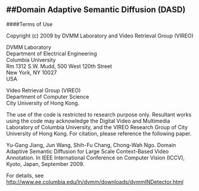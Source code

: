 ##Domain Adaptive Semantic Diffusion (DASD)
----
####Terms of Use

Copyright (c) 2009 by DVMM Laboratory and Video Retrieval Group (VIREO)

DVMM Laboratory</br>
Department of Electrical Engineering</br>
Columbia University</br>
Rm 1312 S.W. Mudd, 500 West 120th Street</br>
New York, NY 10027</br>
USA

Video Retrieval Group (VIREO)</br>
Department of Computer Science</br>
City University of Hong Kong. 


The use of the code is restricted to research purpose only. Resultant works using the code may acknowledge the Digital Video and Multimedia Laboratory of Columbia University, and the VIREO Research Group of City University of Hong Kong. For citation, please reference the following paper. 

Yu-Gang Jiang, Jun Wang, Shih-Fu Chang, Chong-Wah Ngo. Domain Adaptive Semantic Diffusion for Large Scale Context-Based Video Annotation. In IEEE International Conference on Computer Vision (ICCV), Kyoto, Japan, September 2009.

For details, see http://www.ee.columbia.edu/ln/dvmm/downloads/dvmmINDetector.html
